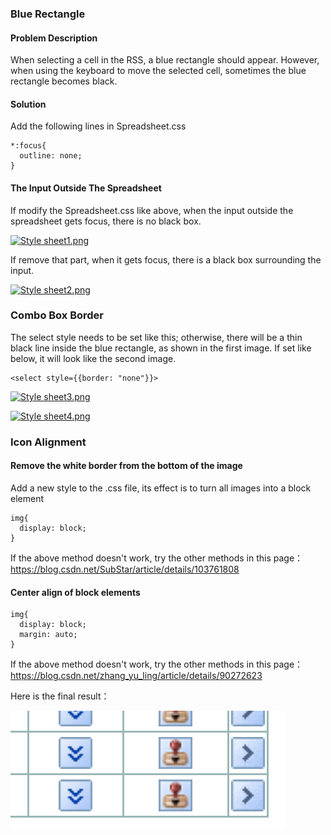 ### Blue Rectangle

#### Problem Description

When selecting a cell in the RSS, a blue rectangle should appear. However,
when using the keyboard to move the selected cell, sometimes the blue
rectangle becomes black.

#### Solution

Add the following lines in Spreadsheet.css

    
    
    *:focus{
      outline: none;
    }
    

#### The Input Outside The Spreadsheet

If modify the Spreadsheet.css like above, when the input outside the
spreadsheet gets focus, there is no black box.

[![Style
sheet1.png](images/Style_sheet1.png)](images/Style_sheet1.png)

If remove that part, when it gets focus, there is a black box surrounding the
input.

[![Style
sheet2.png](images/Style_sheet2.png)](images/Style_sheet2.png)

### Combo Box Border

The select style needs to be set like this; otherwise, there will be a thin
black line inside the blue rectangle, as shown in the first image. If set like
below, it will look like the second image.

    
    
    <select style={{border: "none"}}>
    

[![Style
sheet3.png](images/Style_sheet3.png)](images/Style_sheet3.png)

[![Style
sheet4.png](images/Style_sheet4.png)](images/Style_sheet4.png)

### Icon Alignment

#### Remove the white border from the bottom of the image

Add a new style to the .css file, its effect is to turn all images into a
block element

    
    
    img{
      display: block;
    }
    

If the above method doesn't work, try the other methods in this
page：<https://blog.csdn.net/SubStar/article/details/103761808>

#### Center align of block elements

    
    
    img{
      display: block;
      margin: auto;
    }
    

If the above method doesn't work, try the other methods in this
page：<https://blog.csdn.net/zhang_yu_ling/article/details/90272623>

Here is the final result：

[![Icons.png](images/Icons.png)](images/Icons.png)

